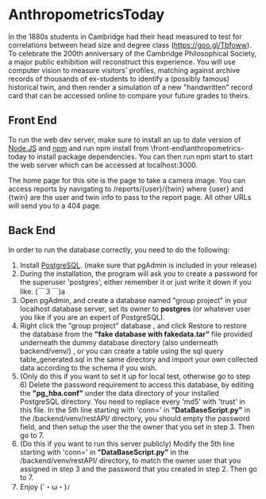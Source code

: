 # AnthropometricsToday

In the 1880s students in Cambridge had their head measured to
test for correlations between head size and degree class
(https://goo.gl/Tbfoww). To celebrate the 200th anniversary of
the Cambridge Philosophical Society, a major public exhibition
will reconstruct this experience. You will use computer vision to
measure visitors' profiles, matching against archive records of
thousands of ex-students to identify a (possibly famous)
historical twin, and then render a simulation of a new
"handwritten" record card that can be accessed online to
compare your future grades to theirs.

## Front End
To run the web dev server, make sure to install an up to date version of
<a href="https://nodejs.org/en/">Node.JS</a> and <a href="https://www.npmjs.com/">npm</a>
and run npm install from \front-end\anthropometrics-today to install package dependencies.
You can then run npm start to start the web server which can be accessed at localhost:3000.

The home page for this site is the page to take a camera image. You can access reports by
navigating to /reports/{user}/{twin} where {user} and {twin} are the user and twin info
to pass to the report page. All other URLs will send you to a 404 page.

## Back End
In order to run the database correctly, you need to do the following:
1. Install <a href="https://www.postgresql.org/download/">PostgreSQL</a>. (make sure that pgAdmin is included in your release)
2. During the installation, the program will ask you to create a password for the superuser 'postgres', either remember it or just write it down if you like. (￣３￣)a
3. Open pgAdmin, and create a database named "group project" in your localhost database server, set its owner to **postgres** (or whatever user you like if you are an expert of PostgreSQL).
4. Right click the "group project" database , and click Restore to restore the database from the **"fake database with fakedata.tar"** file provided underneath the dummy database directory (also underneath backend/venv/) , or you can create a table using the sql query table_generated.sql in the same directory and import your own collected data according to the schema if you wish.
5. (Only do this if you want to set it up for local test, otherwise go to step 6) Delete the password requirement to access this database, by editing the **"pg_hba.conf"** under the data directory of your installed PostgreSQL directory. You need to replace every 'md5' with 'trust' in this file. In the 5th line starting with 'conn=' in **"DataBaseScript.py"** in the /backend/venv/restAPI/ directory, you should empty the password field, and then setup the user the the owner that you set in step 3. Then go to 7.
6. (Do this if you want to run this server publicly) Modify the 5th line starting with 'conn=' in **"DataBaseScript.py"** in the /backend/venv/restAPI/ directory, to match the owner user that you assigned in step 3 and the password that you created in step 2. Then go to 7.
7. Enjoy  (´・ω・)ﾉ
